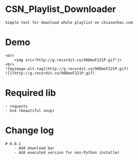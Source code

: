 # CSN_Playlist_Downloader
    Simple tool for download whole playlist on chiasenhac.com

# Demo
    <br>
        <img src="http://g.recordit.co/90DmoF221P.gif"/>
    <br>
    ![myimage-alt-tag](http://g.recordit.co/90DmoF221P.gif)
    ![](http://g.recordit.co/90DmoF221P.gif)
    
# Required lib
    - requests
    - bs4 (beautiful soup)
   
# Change log
    # 0.0.1
        - Add download bar
        - Add executed version for non-Python installer
